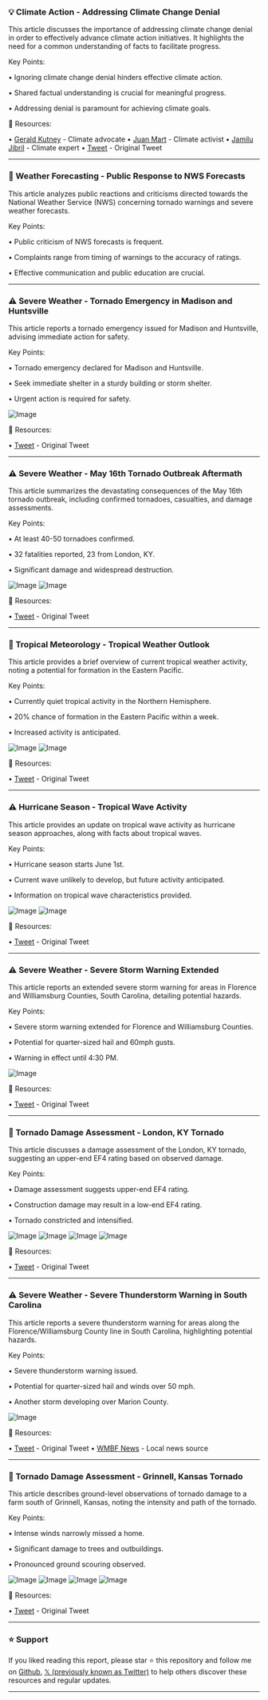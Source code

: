 ### 💡 Climate Action - Addressing Climate Change Denial

This article discusses the importance of addressing climate change denial in order to effectively advance climate action initiatives.  It highlights the need for a common understanding of facts to facilitate progress.

Key Points:

• Ignoring climate change denial hinders effective climate action.


• Shared factual understanding is crucial for meaningful progress.


• Addressing denial is paramount for achieving climate goals.



🔗 Resources:

• [Gerald Kutney](https://x.com/GeraldKutney) - Climate advocate
• [Juan Mart](https://x.com/ecojuanmart) - Climate activist
• [Jamilu Jibril](https://x.com/JamiluJibril8) - Climate expert
• [Tweet](https://x.com/ecojuanmart/status/1924971832962118110) - Original Tweet


---
### 🤖 Weather Forecasting - Public Response to NWS Forecasts

This article analyzes public reactions and criticisms directed towards the National Weather Service (NWS) concerning tornado warnings and severe weather forecasts.

Key Points:

• Public criticism of NWS forecasts is frequent.


• Complaints range from timing of warnings to the accuracy of ratings.


•  Effective communication and public education are crucial.



---
### ⚠️ Severe Weather - Tornado Emergency in Madison and Huntsville

This article reports a tornado emergency issued for Madison and Huntsville, advising immediate action for safety.

Key Points:

• Tornado emergency declared for Madison and Huntsville.


• Seek immediate shelter in a sturdy building or storm shelter.


• Urgent action is required for safety.


![Image](https://pbs.twimg.com/media/GrbdxQbXAAA8SOZ?format=png&name=small)


🔗 Resources:

• [Tweet](https://x.com/CC_StormWatch/status/1924969845193318648) - Original Tweet


---
### ⚠️ Severe Weather - May 16th Tornado Outbreak Aftermath

This article summarizes the devastating consequences of the May 16th tornado outbreak, including confirmed tornadoes, casualties, and damage assessments.

Key Points:

• At least 40-50 tornadoes confirmed.


• 32 fatalities reported, 23 from London, KY.


• Significant damage and widespread destruction.


![Image](https://pbs.twimg.com/media/Gra8KTtWYAAgpCb?format=jpg&name=small)
![Image](https://pbs.twimg.com/media/Gra8KVNXkAAUl11?format=jpg&name=small)

🔗 Resources:

• [Tweet](https://x.com/StormHQwx/status/1924938830316028011) - Original Tweet


---
### 🤖 Tropical Meteorology - Tropical Weather Outlook

This article provides a brief overview of current tropical weather activity, noting a potential for formation in the Eastern Pacific.

Key Points:

• Currently quiet tropical activity in the Northern Hemisphere.


• 20% chance of formation in the Eastern Pacific within a week.


• Increased activity is anticipated.


![Image](https://pbs.twimg.com/media/GrbIAkCbAAAvgP6?format=jpg&name=small)
![Image](https://pbs.twimg.com/media/GrbIAjiXsAABVKr?format=jpg&name=small)

🔗 Resources:

• [Tweet](https://x.com/VortixWx/status/1924945824875770274) - Original Tweet


---
### ⚠️ Hurricane Season - Tropical Wave Activity

This article provides an update on tropical wave activity as hurricane season approaches, along with facts about tropical waves.

Key Points:

• Hurricane season starts June 1st.


• Current wave unlikely to develop, but future activity anticipated.


• Information on tropical wave characteristics provided.


![Image](https://pbs.twimg.com/media/Gra3sXnXkAEkdhN?format=jpg&name=small)
![Image](https://pbs.twimg.com/media/Gra3uvvWwAA8tzH?format=jpg&name=small)

🔗 Resources:

• [Tweet](https://x.com/TMainolfiWESH/status/1924928364189524254) - Original Tweet


---
### ⚠️ Severe Weather - Severe Storm Warning Extended

This article reports an extended severe storm warning for areas in Florence and Williamsburg Counties, South Carolina, detailing potential hazards.

Key Points:

• Severe storm warning extended for Florence and Williamsburg Counties.


• Potential for quarter-sized hail and 60mph gusts.


• Warning in effect until 4:30 PM.


![Image](https://pbs.twimg.com/media/Gram7BHboAAUZCT?format=jpg&name=small)

🔗 Resources:

• [Tweet](https://x.com/jenstormwarner/status/1924909983902093539) - Original Tweet


---
### 🤖 Tornado Damage Assessment - London, KY Tornado

This article discusses a damage assessment of the London, KY tornado, suggesting an upper-end EF4 rating based on observed damage.

Key Points:

• Damage assessment suggests upper-end EF4 rating.


• Construction damage may result in a low-end EF4 rating.


• Tornado constricted and intensified.


![Image](https://pbs.twimg.com/media/GralyuZXQAAEjqX?format=jpg&name=360x360)
![Image](https://pbs.twimg.com/media/GramDsubAAIWRJS?format=jpg&name=360x360)
![Image](https://pbs.twimg.com/media/GramtnxbAAAdfk_?format=jpg&name=360x360)
![Image](https://pbs.twimg.com/media/GramxphWoAA1WLF?format=jpg&name=360x360)

🔗 Resources:

• [Tweet](https://x.com/Sekai_WX/status/1924910137854038114) - Original Tweet


---
### ⚠️ Severe Weather - Severe Thunderstorm Warning in South Carolina

This article reports a severe thunderstorm warning for areas along the Florence/Williamsburg County line in South Carolina, highlighting potential hazards.

Key Points:

• Severe thunderstorm warning issued.


• Potential for quarter-sized hail and winds over 50 mph.


• Another storm developing over Marion County.


![Image](https://pbs.twimg.com/media/GrankDSXEAAGCQ5?format=jpg&name=small)

🔗 Resources:

• [Tweet](https://x.com/jamiearnoldWMBF/status/1924910132485361883) - Original Tweet
• [WMBF News](https://x.com/wmbfnews) - Local news source


---
### 🤖 Tornado Damage Assessment - Grinnell, Kansas Tornado

This article describes ground-level observations of tornado damage to a farm south of Grinnell, Kansas, noting the intensity and path of the tornado.

Key Points:

• Intense winds narrowly missed a home.


• Significant damage to trees and outbuildings.


• Pronounced ground scouring observed.


![Image](https://pbs.twimg.com/media/GraPrmVaQAAbCVS?format=jpg&name=small)
![Image](https://pbs.twimg.com/media/GraPrirWEAAhff-?format=jpg&name=small)
![Image](https://pbs.twimg.com/media/GraPriZWoAEAj21?format=jpg&name=small)
![Image](https://pbs.twimg.com/media/GraPriZXgAAMSq5?format=jpg&name=small)

🔗 Resources:

• [Tweet](https://x.com/300MphEF5/status/1924883975962529871) - Original Tweet


---

### ⭐️ Support

If you liked reading this report, please star ⭐️ this repository and follow me on [Github](https://github.com/Drix10), [𝕏 (previously known as Twitter)](https://x.com/DRIX_10_) to help others discover these resources and regular updates.

---